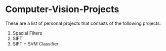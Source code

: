 # Computer-Vision-Projects

These are a list of personal projects that consists of the following projects:

1. Spacial Filters
2. SIFT
3. SIFT + SVM Classifier
